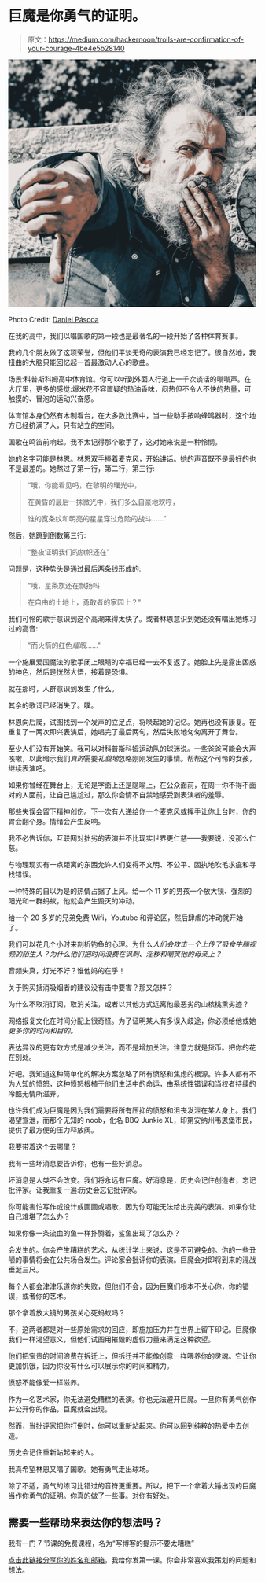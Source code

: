 # 巨魔是你勇气的证明。

> 原文：<https://medium.com/hackernoon/trolls-are-confirmation-of-your-courage-4be4e5b28140>

![](img/0675af5ed948b43570b6993b6fd188f6.png)

Photo Credit: [Daniel Páscoa](https://unsplash.com/@dpascoa)

在我的高中，我们以唱国歌的第一段也是最著名的一段开始了各种体育赛事。

我的几个朋友做了这项荣誉，但他们平淡无奇的表演我已经忘记了。很自然地，我扭曲的大脑只能回忆起一首最激动人心的歌曲。

场景:科普斯科姆高中体育馆。你可以听到外面人行道上一千次谈话的嗡嗡声。在大厅里，更多的感觉:爆米花不容置疑的热油香味，闷热但不令人不快的热量，可触摸的、冒泡的运动兴奋感。

体育馆本身仍然有木制看台，在大多数比赛中，当一些助手按响蜂鸣器时，这个地方已经挤满了人，只有站立的空间。

国歌在鸣笛前响起。我不太记得那个歌手了，这对她来说是一种怜悯。

她的名字可能是林恩。林恩双手捧着麦克风，开始讲话。她的声音既不是最好的也不是最差的。她熬过了第一行，第二行，第三行:

> “哦，你能看见吗，在黎明的曙光中，
> 
> 在黄昏的最后一抹微光中，我们多么自豪地欢呼，
> 
> 谁的宽条纹和明亮的星星穿过危险的战斗……”

然后，她跳到倒数第三行:

> “整夜证明我们的旗帜还在”

问题是，这种势头是通过最后两条线形成的:

> “哦，星条旗还在飘扬吗
> 
> 在自由的土地上，勇敢者的家园上？"

我们可怜的歌手意识到这个高潮来得太快了。或者林恩意识到她还没有唱出她练习过的高音:

> "而火箭的红色*耀眼*……"

一个施展爱国魔法的歌手闭上眼睛的幸福已经一去不复返了。她脸上先是露出困惑的神色，然后是恍然大悟，接着是恐惧。

就在那时，人群意识到发生了什么。

其余的歌词已经消失了。噗。

林恩向后爬，试图找到一个发声的立足点，将唤起她的记忆。她再也没有康复。在重复了一两次即兴表演后，她唱完了最后两句，然后失败地匆匆离开了舞台。

至少人们没有开始笑。我可以对科普斯科姆运动队的球迷说。一些爸爸可能会大声咳嗽，以此暗示我们*真的*需要*礼貌地*忽略刚刚发生的事情。帮帮这个可怜的女孩，继续表演吧。

如果你曾经在舞台上，无论是字面上还是隐喻上，在公众面前，在周一你不得不面对的人面前，让自己尴尬过，那么你会情不自禁地感受到表演者的羞辱。

那些失误会留下精神创伤。下一次有人递给你一个麦克风或挥手让你上台时，你的胃会翻个身。情绪会产生反响。

我不必告诉你，互联网对拙劣的表演并不比现实世界更仁慈——我要说，没那么仁慈。

与物理现实有一点距离的东西允许人们变得不文明、不公平、固执地吹毛求疵和寻找错误。

一种特殊的自以为是的热情占据了上风。给一个 11 岁的男孩一个放大镜、强烈的阳光和一群蚂蚁，他就会产生毁灭的冲动。

给一个 20 多岁的兄弟免费 Wifi，Youtube 和评论区，然后肆虐的冲动就开始了。

我们可以花几个小时来剖析钓鱼的心理。为什么*人们会攻击一个上传了吸食牛腩视频的陌生人？为什么他们把时间浪费在讽刺、淫秽和嘲笑他的母亲上？*

音频失真，灯光不好？谁他妈的在乎！

关于购买抵消吸烟者的建议没有击中要害？那又怎样？

为什么不取消订阅，取消关注，或者以其他方式远离他最恶劣的山核桃熏劣迹？

网络报复文化在时间分配上很奇怪。为了证明某人有多误入歧途，你必须给他或她*更多你的时间和目的。*

表达异议的更有效方式是减少关注，而不是增加关注。注意力就是货币。把你的花在别处。

好吧。我知道这种简单化的解决方案忽略了所有愤怒和焦虑的根源。许多人都有不为人知的愤怒，这种愤怒根植于他们生活中的命运，由系统性错误和当权者持续的冷酷无情所滋养。

也许我们成为巨魔是因为我们需要将所有压抑的愤怒和沮丧发泄在某人身上。我们渴望宣泄，而那个无知的 noob，化名 BBQ Junkie XL，印第安纳州韦恩堡市民，提供了最方便的压力释放阀。

我要带着这个去哪里？

我有一些坏消息要告诉你，也有一些好消息。

坏消息是人类不会改变。我们将永远有巨魔。好消息是，历史会记住创造者，忘记批评家。让我重复一遍:历史会忘记批评家。

你可能害怕写作或设计或画画或唱歌，因为你可能无法给出完美的表演。如果你让自己难堪了怎么办？

如果你像一条流血的鱼一样扑腾着，鲨鱼出现了怎么办？

会发生的。你会产生糟糕的艺术，从统计学上来说，这是不可避免的。你的一些丑陋的事情将会在公共场合发生。评论家会批评你的表演。巨魔会对即将到来的混战垂涎三尺。

每个人都会津津乐道你的失败，但他们不会，因为巨魔们根本不关心你，你的错误，或者你的艺术。

那个拿着放大镜的男孩关心死蚂蚁吗？

不，这两者都是对一些原始需求的回应，即施加压力并在世界上留下印记。巨魔像我们一样渴望意义，但他们试图用摧毁的虚假力量来满足这种欲望。

他们把宝贵的时间浪费在拆迁上，但拆迁并不能像创意一样喂养你的灵魂。它让你更加饥饿，因为你没有什么可以展示你的时间和精力。

愤怒不能像爱一样滋养。

作为一名艺术家，你无法避免糟糕的表演。你也无法避开巨魔。一旦你有勇气创作并公开你的作品，巨魔就会出现。

然而，当批评家把你打倒时，你可以重新站起来。你可以回到纯粹的热爱中去创造。

历史会记住重新站起来的人。

我真希望林恩又唱了国歌。她有勇气走出球场。

除了不适，勇气的练习比错过的音符更重要。所以，把下一个拿着大锤出现的巨魔当作你勇气的证明。你真的做了一些事。对你有好处。

## 需要一些帮助来表达你的想法吗？

我有一门 7 节课的免费课程，名为“写博客的提示不要太糟糕”

[点击此链接分享你的姓名和邮箱](https://app.convertkit.com/landing_pages/314997?v=6)，我给你发第一课。你会非常喜欢我策划的问题和想法。
